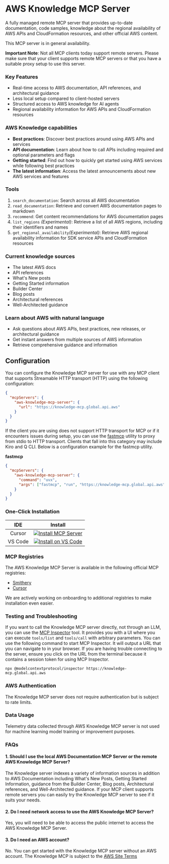 # AWS Knowledge MCP Server

A fully managed remote MCP server that provides up-to-date documentation, code samples, knowledge about the regional availability of AWS APIs and CloudFormation resources, and other official AWS content.

This MCP server is in general availability.

**Important Note**: Not all MCP clients today support remote servers. Please make sure that your client supports remote MCP servers or that you have a suitable proxy setup to use this server.

### Key Features

- Real-time access to AWS documentation, API references, and architectural guidance
- Less local setup compared to client-hosted servers
- Structured access to AWS knowledge for AI agents
- Regional availability information for AWS APIs and CloudFormation resources

### AWS Knowledge capabilities

- **Best practices**: Discover best practices around using AWS APIs and services
- **API documentation**: Learn about how to call APIs including required and optional parameters and flags
- **Getting started**: Find out how to quickly get started using AWS services while following best practices
- **The latest information**: Access the latest announcements about new AWS services and features

### Tools

1. `search_documentation`: Search across all AWS documentation
2. `read_documentation`: Retrieve and convert AWS documentation pages to markdown
3. `recommend`: Get content recommendations for AWS documentation pages
4. `list_regions` _(Experimental)_: Retrieve a list of all AWS regions, including their identifiers and names
5. `get_regional_availability`_(Experimental)_: Retrieve AWS regional availability information for SDK service APIs and CloudFormation resources

### Current knowledge sources

- The latest AWS docs
- API references
- What's New posts
- Getting Started information
- Builder Center
- Blog posts
- Architectural references
- Well-Architected guidance

### Learn about AWS with natural language

- Ask questions about AWS APIs, best practices, new releases, or architectural guidance
- Get instant answers from multiple sources of AWS information
- Retrieve comprehensive guidance and information

## Configuration

You can configure the Knowledge MCP server for use with any MCP client that supports Streamable HTTP transport (HTTP) using the following configuration:

```json
{
  "mcpServers": {
    "aws-knowledge-mcp-server": {
      "url": "https://knowledge-mcp.global.api.aws"
    }
  }
}
```

If the client you are using does not support HTTP transport for MCP or if it encounters issues during setup, you can use the [fastmcp](https://github.com/jlowin/fastmcp) utility to proxy from stdio to HTTP transport. Clients that fall into this category may include Kiro and Q CLI. Below is a configuration example for the fastmcp utility.

**fastmcp**

```json
{
  "mcpServers": {
    "aws-knowledge-mcp-server": {
      "command": "uvx",
      "args": ["fastmcp", "run", "https://knowledge-mcp.global.api.aws"]
    }
  }
}
```

### One-Click Installation

|   IDE   |                                                                                                                                                   Install                                                                                                                                                   |
| :-----: | :---------------------------------------------------------------------------------------------------------------------------------------------------------------------------------------------------------------------------------------------------------------------------------------------------------: |
| Cursor  |                                                [![Install MCP Server](https://cursor.com/deeplink/mcp-install-light.svg)](https://cursor.com/en/install-mcp?name=aws-knowledge-mcp&config=eyJ1cmwiOiJodHRwczovL2tub3dsZWRnZS1tY3AuZ2xvYmFsLmFwaS5hd3MifQ==)                                                 |
| VS Code | [![Install on VS Code](https://img.shields.io/badge/Install_on-VS_Code-FF9900?style=flat-square&logo=visualstudiocode&logoColor=white)](https://vscode.dev/redirect/mcp/install?name=aws-knowledge-mcp&config=%7B%22type%22%3A%22http%22%2C%22url%22%3A%22https%3A%2F%2Fknowledge-mcp.global.api.aws%22%7D) |

### MCP Registries

The AWS Knowledge MCP Server is available in the following official MCP registries:

- [Smithery](https://smithery.ai/server/@FaresYoussef94/aws-knowledge-mcp)
- [Cursor](https://cursor.directory/mcp/aws-knowledge-mcp-1)

We are actively working on onboarding to additional registries to make installation even easier.

### Testing and Troubleshooting

If you want to call the Knowledge MCP server directly, not through an LLM, you can use the [MCP Inspector](https://github.com/modelcontextprotocol/inspector) tool. It provides you with a UI where you can execute `tools/list` and `tools/call` with arbitrary parameters.
You can use the following command to start MCP Inspector. It will output a URL that you can navigate to in your browser. If you are having trouble connecting to the server, ensure you click on the URL from the terminal because it contains a session token for using MCP Inspector.

```
npx @modelcontextprotocol/inspector https://knowledge-mcp.global.api.aws
```

### AWS Authentication

The Knowledge MCP server does not require authentication but is subject to rate limits.

### Data Usage

Telemetry data collected through AWS Knowledge MCP server is not used for machine learning model training or improvement purposes.

### FAQs

#### 1. Should I use the local AWS Documentation MCP Server or the remote AWS Knowledge MCP Server?

The Knowledge server indexes a variety of information sources in addition to AWS Documentation including What's New Posts, Getting Started Information, guidance from the Builder Center, Blog posts, Architectural references, and Well-Architected guidance. If your MCP client supports remote servers you can easily try the Knowledge MCP server to see if it suits your needs.

#### 2. Do I need network access to use the AWS Knowledge MCP Server?

Yes, you will need to be able to access the public internet to access the AWS Knowledge MCP Server.

#### 3. Do I need an AWS account?

No. You can get started with the Knowledge MCP server without an AWS account. The Knowledge MCP is subject to the [AWS Site Terms](https://aws.amazon.com/terms/)
